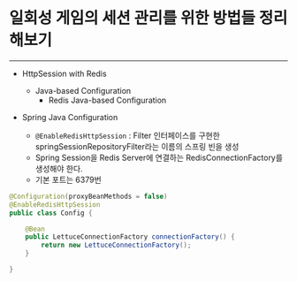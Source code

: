 # 일회성 게임의 세션 관리를 위한 방법들 정리해보기

---

* HttpSession with Redis
  * Java-based Configuration
    * Redis Java-based Configuration


* Spring Java Configuration
  * `@EnableRedisHttpSession` : Filter 인터페이스를 구현한 springSessionRepositoryFilter라는 이름의 스프링 빈을 생성
  * Spring Session을 Redis Server에 연결하는 RedisConnectionFactory를 생성해야 한다.
  * 기본 포트는 6379번

```java
@Configuration(proxyBeanMethods = false)
@EnableRedisHttpSession 
public class Config {

	@Bean
	public LettuceConnectionFactory connectionFactory() {
		return new LettuceConnectionFactory(); 
	}

}
```
